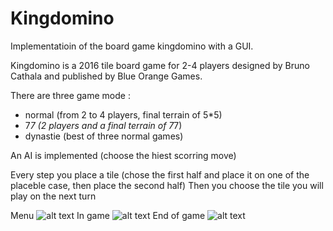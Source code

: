 # Kingdomino
Implementatioin of the board game kingdomino with a GUI.

Kingdomino is a 2016 tile board game for 2-4 players designed by Bruno Cathala and published by Blue Orange Games.

There are three game mode :
- normal (from 2 to 4 players, final terrain of 5*5)
- 7*7 (2 players and a final terrain of 7*7)
- dynastie (best of three normal games)

An AI is implemented (choose the hiest scorring move)

Every step you place a tile (chose the first half and place it on one of the placeble case, then place the second half)
Then you choose the tile you will play on the next turn

Menu ![alt text](./readme/MainMenu.png)
In game ![alt text](./readme/InGame.png)
End of game ![alt text](./readme/EndGame.png)

